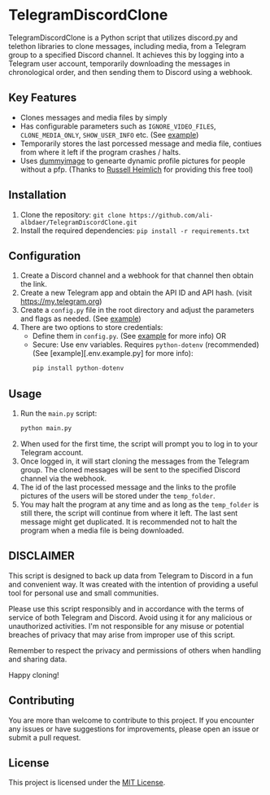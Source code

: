 # TelegramDiscordClone

TelegramDiscordClone is a Python script that utilizes discord.py and telethon libraries to clone messages, including media, from a Telegram group to a specified Discord channel. It achieves this by logging into a Telegram user account, temporarily downloading the messages in chronological order, and then sending them to Discord using a webhook.

## Key Features

- Clones messages and media files by simply
- Has configurable parameters such as `IGNORE_VIDEO_FILES`, `CLONE_MEDIA_ONLY`, `SHOW_USER_INFO` etc. (See [example](config_example.py))
- Temporarily stores the last porcessed message and media file, contiues from where it left if the program crashes / halts.
- Uses [dummyimage](https://dummyimage.com) to genearte dynamic profile pictures for people without a pfp. (Thanks to [Russell Heimlich](https://dummyimage.com/#about) for providing this free tool)


## Installation

1. Clone the repository: `git clone https://github.com/ali-albdaer/TelegramDiscordClone.git`
2. Install the required dependencies: `pip install -r requirements.txt`

## Configuration

1. Create a Discord channel and a webhook for that channel then obtain the link.
2. Create a new Telegram app and obtain the API ID and API hash. (visit https://my.telegram.org)
3. Create a `config.py` file in the root directory and adjust the parameters and flags as needed. (See [example](config.example.py))
4. There are two options to store credentials:
    - Define them in `config.py`. (See [example](config.example.py) for more info) OR 
    - Secure: Use env variables. Requires `python-dotenv` (recommended) (See [example][.env.example.py] for more info):
        ```python
        pip install python-dotenv
        ```

## Usage

1. Run the `main.py` script:
    ```python
    python main.py
    ```
2. When used for the first time, the script will prompt you to log in to your Telegram account.
3. Once logged in, it will start cloning the messages from the Telegram group. The cloned messages will be sent to the specified Discord channel via the webhook.
4. The id of the last processed message and the links to the profile pictures of the users will be stored under the `temp_folder`.
5. You may halt the program at any time and as long as the `temp_folder` is still there, the script will continue from where it left. The last sent message might get duplicated. It is recommended not to halt the program when a media file is being downloaded.

## DISCLAIMER

This script is designed to back up data from Telegram to Discord in a fun and convenient way. 
It was created with the intention of providing a useful tool for personal use and small communities.

Please use this script responsibly and in accordance with the terms of service of both Telegram and Discord.
Avoid using it for any malicious or unauthorized activities. I'm not responsible for any misuse
or potential breaches of privacy that may arise from improper use of this script.

Remember to respect the privacy and permissions of others when handling and sharing data.

Happy cloning!

## Contributing

You are more than welcome to contribute to this project. If you encounter any issues or have suggestions for improvements, please open an issue or submit a pull request.

## License

This project is licensed under the [MIT License](LICENSE).
